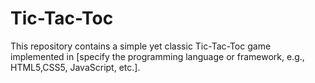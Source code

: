 # Tic-Tac-Toc
This repository contains a simple yet classic Tic-Tac-Toc game implemented in [specify the programming language or framework, e.g., HTML5,CSS5, JavaScript, etc.].
